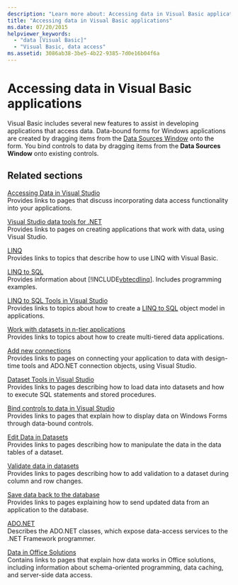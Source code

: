 ```yaml
---
description: "Learn more about: Accessing data in Visual Basic applications"
title: "Accessing data in Visual Basic applications"
ms.date: 07/20/2015
helpviewer_keywords:
  - "data [Visual Basic]"
  - "Visual Basic, data access"
ms.assetid: 3086ab38-3be5-4b22-9385-7d0e16b04f6a
---
```

# Accessing data in Visual Basic applications

Visual Basic includes several new features to assist in developing applications that access data. Data-bound forms for Windows applications are created by dragging items from the [Data Sources Window](/visualstudio/data-tools/add-new-data-sources) onto the form. You bind controls to data by dragging items from the **Data Sources Window** onto existing controls.

## Related sections

[Accessing Data in Visual Studio](/visualstudio/data-tools/)  
Provides links to pages that discuss incorporating data access functionality into your applications.

[Visual Studio data tools for .NET](/visualstudio/data-tools/visual-studio-data-tools-for-dotnet)  
Provides links to pages on creating applications that work with data, using Visual Studio.

[LINQ](../programming-guide/language-features/linq/index.md)  
Provides links to topics that describe how to use LINQ with Visual Basic.

[LINQ to SQL](../../framework/data/adonet/sql/linq/index.md)  
Provides information about [!INCLUDE[vbtecdlinq](~/includes/vbtecdlinq-md.md)]. Includes programming examples.  

[LINQ to SQL Tools in Visual Studio](/visualstudio/data-tools/linq-to-sql-tools-in-visual-studio2)  
Provides links to topics about how to create a [LINQ to SQL](../../framework/data/adonet/sql/linq/index.md) object model in applications.

[Work with datasets in n-tier applications](/visualstudio/data-tools/work-with-datasets-in-n-tier-applications)  
Provides links to topics about how to create multi-tiered data applications.

[Add new connections](/visualstudio/data-tools/add-new-connections)  
Provides links to pages on connecting your application to data with design-time tools and ADO.NET connection objects, using Visual Studio.

[Dataset Tools in Visual Studio](/visualstudio/data-tools/dataset-tools-in-visual-studio)  
Provides links to pages describing how to load data into datasets and how to execute SQL statements and stored procedures.  

[Bind controls to data in Visual Studio](/visualstudio/data-tools/bind-controls-to-data-in-visual-studio)  
Provides links to pages that explain how to display data on Windows Forms through data-bound controls.

[Edit Data in Datasets](/visualstudio/data-tools/edit-data-in-datasets)  
Provides links to pages describing how to manipulate the data in the data tables of a dataset.  

[Validate data in datasets](/visualstudio/data-tools/validate-data-in-datasets)  
Provides links to pages describing how to add validation to a dataset during column and row changes.

[Save data back to the database](/visualstudio/data-tools/save-data-back-to-the-database)  
Provides links to pages explaining how to send updated data from an application to the database.

[ADO.NET](../../framework/data/adonet/index.md)  
Describes the ADO.NET classes, which expose data-access services to the .NET Framework programmer.

[Data in Office Solutions](/visualstudio/vsto/data-in-office-solutions)  
Contains links to pages that explain how data works in Office solutions, including information about schema-oriented programming, data caching, and server-side data access.
